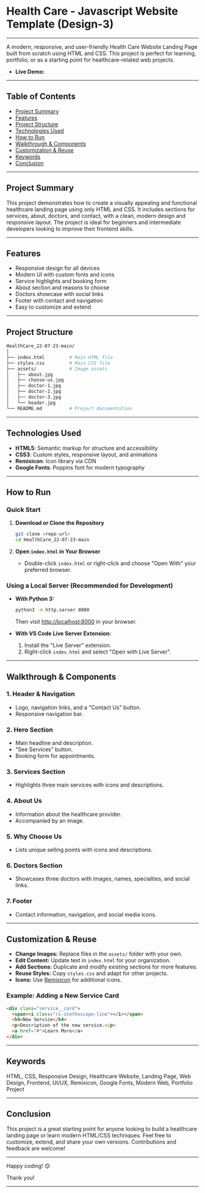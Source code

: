 # Health Care - Javascript Website Template (Design-3)

---

A modern, responsive, and user-friendly Health Care Website Landing Page built from scratch using HTML and CSS. This project is perfect for learning, portfolio, or as a starting point for healthcare-related web projects.

- **Live Demo:** []()

---

## Table of Contents

- [Project Summary](#project-summary)
- [Features](#features)
- [Project Structure](#project-structure)
- [Technologies Used](#technologies-used)
- [How to Run](#how-to-run)
- [Walkthrough & Components](#walkthrough--components)
- [Customization & Reuse](#customization--reuse)
- [Keywords](#keywords)
- [Conclusion](#conclusion)

---

## Project Summary

This project demonstrates how to create a visually appealing and functional healthcare landing page using only HTML and CSS. It includes sections for services, about, doctors, and contact, with a clean, modern design and responsive layout. The project is ideal for beginners and intermediate developers looking to improve their frontend skills.

---

## Features

- Responsive design for all devices
- Modern UI with custom fonts and icons
- Service highlights and booking form
- About section and reasons to choose
- Doctors showcase with social links
- Footer with contact and navigation
- Easy to customize and extend

---

## Project Structure

```bash
HealthCare_22-07-23-main/
│
├── index.html         # Main HTML file
├── styles.css         # Main CSS file
├── assets/            # Image assets
│   ├── about.jpg
│   ├── choose-us.jpg
│   ├── doctor-1.jpg
│   ├── doctor-2.jpg
│   ├── doctor-3.jpg
│   └── header.jpg
└── README.md          # Project documentation
```

---

## Technologies Used

- **HTML5**: Semantic markup for structure and accessibility
- **CSS3**: Custom styles, responsive layout, and animations
- **Remixicon**: Icon library via CDN
- **Google Fonts**: Poppins font for modern typography

---

## How to Run

### Quick Start

1. **Download or Clone the Repository**

   ```sh
   git clone <repo-url>
   cd HealthCare_22-07-23-main
   ```

2. **Open `index.html` in Your Browser**
   - Double-click `index.html` or right-click and choose "Open With" your preferred browser.

### Using a Local Server (Recommended for Development)

- **With Python 3:**
  
  ```sh
  python3 -m http.server 8000
  ```

  Then visit [http://localhost:8000](http://localhost:8000) in your browser.

- **With VS Code Live Server Extension:**
  1. Install the "Live Server" extension.
  2. Right-click `index.html` and select "Open with Live Server".

---

## Walkthrough & Components

### 1. **Header & Navigation**

- Logo, navigation links, and a "Contact Us" button.
- Responsive navigation bar.

### 2. **Hero Section**

- Main headline and description.
- "See Services" button.
- Booking form for appointments.

### 3. **Services Section**

- Highlights three main services with icons and descriptions.

### 4. **About Us**

- Information about the healthcare provider.
- Accompanied by an image.

### 5. **Why Choose Us**

- Lists unique selling points with icons and descriptions.

### 6. **Doctors Section**

- Showcases three doctors with images, names, specialties, and social links.

### 7. **Footer**

- Contact information, navigation, and social media icons.

---

## Customization & Reuse

- **Change Images:** Replace files in the `assets/` folder with your own.
- **Edit Content:** Update text in `index.html` for your organization.
- **Add Sections:** Duplicate and modify existing sections for more features.
- **Reuse Styles:** Copy `styles.css` and adapt for other projects.
- **Icons:** Use [Remixicon](https://remixicon.com/) for additional icons.

### Example: Adding a New Service Card

```html
<div class="service__card">
  <span><i class="ri-stethoscope-line"></i></span>
  <h4>New Service</h4>
  <p>Description of the new service.</p>
  <a href="#">Learn More</a>
</div>
```

---

## Keywords

HTML, CSS, Responsive Design, Healthcare Website, Landing Page, Web Design, Frontend, UI/UX, Remixicon, Google Fonts, Modern Web, Portfolio Project

---

## Conclusion

This project is a great starting point for anyone looking to build a healthcare landing page or learn modern HTML/CSS techniques. Feel free to customize, extend, and share your own versions. Contributions and feedback are welcome!

---

Happy coding! 😊

Thank you!

---
